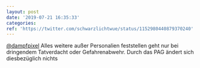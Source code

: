 ```yaml
---
layout: post
date: '2019-07-21 16:35:33'
categories: 
ref: 'https://twitter.com/schwarzlichtwue/status/1152980440879370240'
---
```

[@dampfpixel](https://twitter.com/dampfpixel) Alles weitere außer Personalien feststellen geht nur bei dringendem Tatverdacht oder Gefahrenabwehr. Durch das PAG ändert sich diesbezüglich nichts